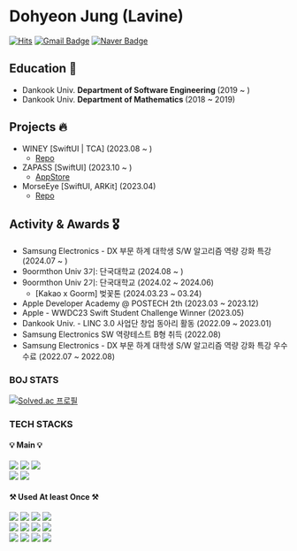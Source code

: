# Dohyeon Jung (Lavine)

[![Hits](https://hits.seeyoufarm.com/api/count/incr/badge.svg?url=https%3A%2F%2Fgithub.com%2FJungDohyeon%2FJungDohyeon.git&count_bg=%2390DF61&title_bg=%236E676B&icon=github.svg&icon_color=%23251D1E&title=hits&edge_flat=false)](https://hits.seeyoufarm.com)
[![Gmail Badge](https://img.shields.io/badge/jdh1109ok@gmail.com-EA4335?style=flat&logo=Gmail&logoColor=white)](mailto:jdh1109ok@gmail.com)
[![Naver Badge](https://img.shields.io/badge/jdh1109ok@naver.com-03C75A?style=flat&logo=Naver&logoColor=white)](mailto:jdh1109ok@gmail.com)

## Education 📖
- Dankook Univ. <strong> Department of Software Engineering </strong> (2019 ~ )
- Dankook Univ. <strong> Department of Mathematics </strong> (2018 ~ 2019) 

## Projects 🔥
* WINEY [SwiftUI | TCA] (2023.08 ~ )
  - [Repo](https://github.com/AdultOfNineteen/WINEY-iOS)
* ZAPASS [SwiftUI] (2023.10 ~ )
  - [AppStore](https://apps.apple.com/kr/app/zapass-재패스-일본-여행-필수-앱/id6469326956)
* MorseEye [SwiftUI, ARKit] (2023.04)
  - [Repo](https://github.com/JungDohyeon/WWDC23_MorseCode)

## Activity & Awards 🎖️
- Samsung Electronics - DX 부문 하계 대학생 S/W 알고리즘 역량 강화 특강 (2024.07 ~ )
- 9oormthon Univ 3기: 단국대학교 (2024.08 ~ )
- 9oormthon Univ 2기: 단국대학교 (2024.02 ~ 2024.06)
  - [Kakao x Goorm] 벚꽃톤 (2024.03.23 ~ 03.24)
- Apple Developer Academy @ POSTECH 2th (2023.03 ~ 2023.12)
- Apple - WWDC23 Swift Student Challenge Winner (2023.05)
- Dankook Univ. - LINC 3.0 사업단 창업 동아리 활동 (2022.09 ~ 2023.01)
- Samsung Electronics SW 역량테스트 B형 취득 (2022.08)
- Samsung Electronics - DX 부문 하계 대학생 S/W 알고리즘 역량 강화 특강 우수 수료 (2022.07 ~ 2022.08)

### BOJ STATS 
[![Solved.ac 프로필](http://mazassumnida.wtf/api/v2/generate_badge?boj=jdh1109ok)](https://solved.ac/jdh1109ok)

### TECH STACKS
#### 💡 Main 💡
  <img src="https://img.shields.io/badge/Java-007396?style=for-the-badge&logo=Java&logoColor=white"/></a>
  <img src="https://img.shields.io/badge/Swift-F05138?style=for-the-badge&logo=Swift&logoColor=white"/></a> 
  <img src="https://img.shields.io/badge/Kotlin-7F52FF?style=for-the-badge&logo=Kotlin&logoColor=white"/></a><br>
  <img src="https://img.shields.io/badge/Xcode-147EFB?style=for-the-badge&logo=Xcode&logoColor=white"/></a>
  <img src="https://img.shields.io/badge/Android Studio-3DDC84?style=for-the-badge&logo=Android Studio&logoColor=white"/></a>

#### ⚒️ Used At least Once ⚒️
  <img src="https://img.shields.io/badge/C-A8B9CC?style=flat-square&logo=C&logoColor=white"/></a>
  <img src="https://img.shields.io/badge/Python-3776AB?style=flat-square&logo=Python&logoColor=white"/></a>
  <img src="https://img.shields.io/badge/Flutter-02569B?style=flat-square&logo=Flutter&logoColor=white"/></a> 
  <img src="https://img.shields.io/badge/Javascript-ffb13b?style=flat-square&logo=javascript&logoColor=white"/></a>
  <br>
  <img src="https://img.shields.io/badge/Spring-6DB33F?style=flat-square&logo=Spring&logoColor=white"/></a>
  <img src="https://img.shields.io/badge/SpringBoot-6DB33F?style=flat-square&logo=SpringBoot&logoColor=white"/></a>
  <img src="https://img.shields.io/badge/Django-092E20?style=flat-square&logo=Django&logoColor=white"/></a>
  <img src="https://img.shields.io/badge/Node.js-339933?style=flat-square&logo=Node.js&logoColor=white"/></a>
  <br>
  <img src="https://img.shields.io/badge/AWS-232F3E?style=flat-square&logo=AmazonAWS&logoColor=white"/></a> 
  <img src="https://img.shields.io/badge/MySQL-4479A1?style=flat-square&logo=MySQL&logoColor=white"/></a>
  <img src="https://img.shields.io/badge/Kali Linux-557C94?style=flat-square&logo=Kali Linux&logoColor=white"/></a> 
  <img src="https://img.shields.io/badge/Linux-FCC624?style=flat-square&logo=Linux&logoColor=white"/></a>

